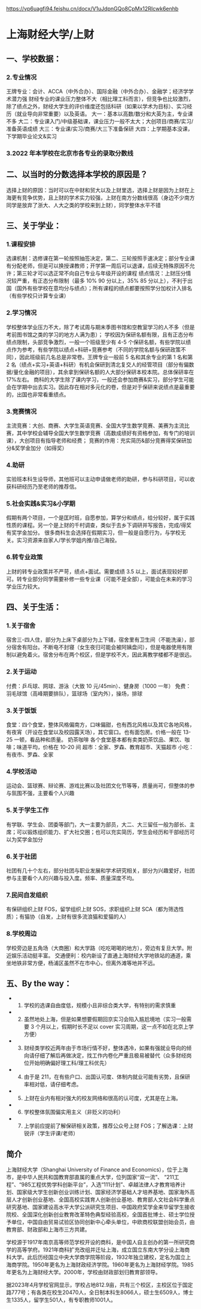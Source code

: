 https://vp6uagfi94.feishu.cn/docx/V1uJdpnGQo8CpMx12RIcwk6enhb

# 上海财经大学/上财

## 一、学校数据：

### 2.专业情况

王牌专业：会计、ACCA（中外合办）、国际金融（中外合办）、金融学；经济学学术潜力强
财经专业的课业压力整体不大（相比理工科而言），但竞争也比较激烈，除了绩点之外，财经大学生的评价维度还包括科研（如果以学术为目标）、实习经历（就业导向非常重要）以及英语。
大一：基本以高数/数分和大英为主，专业课不多
大二：专业课入门/中级基础课，课业压力一般不太大；大创项目/商赛/实习/准备英语成绩
大三：专业课/实习/商赛/大三下准备保研
大四：上学期基本没课，下学期毕业论文&实习

### 3.2022 年本学校在北京市各专业的录取分数线

## 二、以当时的分数选择本学校的原因是？

选择上财的原因：当时可以在中财和贸大以及上财里选，选择上财是因为上财在上海更有竞争优势，且上财的学术实力较强，上财在南方分数线很高（身边不少南方同学是放弃了浙大、人大之类的学校来到上财），同学整体水平不错

## 三、关于学业：

### 1.课程安排

选课机制：选修课在第一轮按照抽签决定，第二、三轮按照手速决定；部分专业课有分配老师，但是可以换授课教师；开学第一周后可以退课，后续无特殊原因不允许；第三轮才可以选正常不向自己专业与年级开设的课程
绩点情况：上财压分情况较严重，有正态分布限制（最多 10% 90 分以上，35% 85 分以上），不利于出国（国外有些学校在意均分与绩点）；所有课程的绩点都要按照学分加权计入排名（有些学校只计算专业课）

### 2.学习情况

学校整体学业压力不大，除了考试周与期末季图书馆和空教室学习的人不多（但是考前图书馆之类的学习的地方人满为患）；
学校因为保研名额有限，且有正态分布绩点限制，头部竞争激烈，一般一个班级至少有 4-5 个保研名额，有些学院以绩点作为参考，有些学院以绩点+科研+竞赛参考（不同的学院名额与保研政策不同），因此班级前几名总是非常卷。王牌专业一般前 5 名和其余专业的第 1 名和第 2 名（绩点+实习+英语+科研）有机会保研到清北复交人的经管项目（部分有偏数据/量化金融的项目），其余拿到保研名额的人大部分保研本校本院。总体保研率在 17%左右。
商科的大学生除了课内学习，一般还会参加商赛&实习，部分学生可能会在学期中出去实习。因此存在相对多元化的卷，但是对于保研来说绩点是最重要的，出国也非常看重绩点。

### 3.竞赛情况

主流竞赛：大创、商赛、大学生英语竞赛、全国大学生数学竞赛、美赛为主流比赛，其中学校会辅导全国大学生数学竞赛（高数成绩好有资格参加，有专门的培训课），大创项目有指导老师和经费；
竞赛的作用：充实简历&部分竞赛得奖保研加分&奖学金加分（如得奖）

### 4.助研

实验班本科生设导师，其他班可以主动申请做老师的助研，参与科研项目，可以收获科研经历乃至老师的推荐信。

### 5.社会实践&实习&小学期

假期有两个项目，一个是匡时班，自愿参加，算学分和绩点，给分较好，属于实践性质的课程。另一个是上财的千村调查，类似于去乡下调研并写报告，完成/得奖有奖学金加分。
很多商科生会选择在假期实习，但一般是自愿行为，与学校无关。实习资源来自家人/学长学姐内推/自己海投。

### 6.转专业政策

上财的转专业政策并不严苛，绩点+面试。需要成绩 3.5 以上，面试表现较好即可。转专业部分同学需要补修一些专业课（可能不是全部），可能会在未来的学习学业压力较大。

## 四、关于生活：

### 1.关于宿舍

宿舍三-四人住，部分为上床下桌部分为上下铺，宿舍里有卫生间（不能洗澡），部分宿舍有阳台。不断电不封寝（女生夜归可能会被阿姨盘问），但是电器使用有限制以避免着火。宿舍分布在两个校区，但是学校不大，因此离教学楼都不是很远。

### 2.关于运动

付费：乒乓球、网球、游泳（大致 10 元/45min）、健身房（1000 一年）
免费：羽毛球馆（高峰期要排队），篮球场（室内外），操场，排球

### 3.关于饭饭

食堂：四个食堂，整体风格偏南方，口味偏甜，也有西北风格以及其它各地风格，有夜宵（开设在食堂以及校园露天场），其它窗口。也有面包房。价格一般在 13-25 一顿，看品种和质量。
奶茶咖啡 各个食堂基本都有卖类奶茶饮品、果饮、咖啡；味道平均，价格在 10-20 间
超市：全家、罗森、教育超市、天猫超市
小吃：有夜市、罗森、全家

### 4.学校活动

运动会、篮球赛、辩论赛、游戏比赛以及社团文化节等等，质量尚可，但整体的参与氛围不强，主要看个人兴趣

### 5.关于学生工作

有学联、学生会、团委等部门，大一主要为部员，大二、大三留任一般为部长、主席；可以锻炼组织能力、扩大社交圈；也可以充实简历，学生会经历和干部经历可以为奖学金加分

### 6.关于社团

社团有几十个左右，部分社团与职业发展和学术研究相关，部分为兴趣爱好，社团参与主要看个人的兴趣与投入度。频率、质量深度不均。

### 7.民间自发组织

有保研组织上财 FOS，留学组织上财 SOS，求职组织上财 SCA（都为筛选性质）；有猫协（自发，上财有很多流浪猫和爱猫的人）

### 8.学校周边

学校旁边是五角场（大商圈）和大学路（吃吃喝喝的地方），旁边有复旦大学。附近娱乐活动挺丰富。
交通便利：校内新设了直通上海财经大学地铁站的通道，乘坐地铁非常方便，杨浦区虽然不在市中心，但离外滩等地并不远。

## 五、By the way：

- 1. 学校的选课自由度低，规模小且非综合类大学，有特别的需求慎重
- 2. 虽然地处上海，但是如果想要假期回京实习会陷入尴尬境地（实习一般需要 3 个月以上，假期时长不足以 cover 实习周期，这一点不如在北京上学方便）
- 3. 财经类学校近两年由于市场行情不好，整体遇冷，如果有强就业导向的倾向请仔细了解后再做决定，找工作内卷化严重且极易被替代（众多财经岗位开始明确偏好理工科/理工科优先）
- 4. 由于是 211，在有些户口、出国认可度、体制内就业可能有劣势，且保研率相对低，请仔细考虑。
- 5. 上财在业内有相对强大的校友网络和很高的认可度，尤其是在上海。
- 6. 学校整体氛围偏实用主义（非贬义的功利）
- 7. 上学前应提前了解保研相关政策，推荐公众号上财 FOS；了解选课：上财锐评（学生评课/老师）

## 简介
上海财经大学（Shanghai University of Finance and Economics），位于上海市，是中华人民共和国教育部直属的重点大学，位列国家“双一流”、 “211工程”、“985工程优势学科创新平台”，入选“111计划”、卓越法律人才教育培养计划、国家级大学生创新创业训练计划、国家经济学基础人才培养基地、国家海外高层人才创新创业基地、全国高校实践育人创新创业基地、教育部人文社会科学重点研究基地、国家建设高水平大学公派研究生项目、中国政府奖学金来华留学生接收院校、全国深化创新创业教育改革特色典型经验高校，全国首批博士、硕士学位授予单位，中国自由贸易试验区协同创新中心牵头单位，中欧商校联盟创始会员，由教育部、财政部和上海市三方共建。

学校源于1917年南京高等师范学校开设的商科，是中国人自主创办的第一所研究商学的高等学府。1921年商科扩充改组并迁址上海，成立国立东南大学分设上海商科大学。此后历经国立中央大学商学院等阶段，1932年独立建校，定名为国立上海商学院。1950年更名为上海财政经济学院。1960年更名为上海财经学院。1985年更名为上海财经大学。2000年，学校由财政部划归教育部领导。

据2023年4月学校官网显示，学校占地812.9亩，共有三个校区，主校区位于国定路777号；有各类在校生20470人，全日制本科生8066人，硕士生6509人，博士生1335人，留学生501人，有专职教师1001人。
